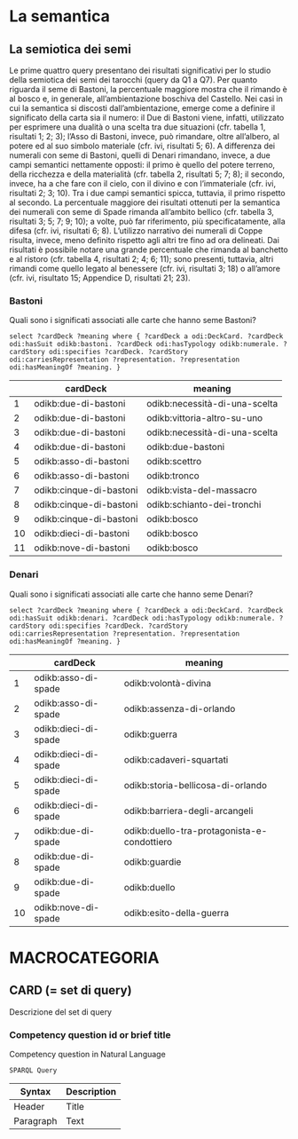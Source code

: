 # La semantica

## La semiotica dei semi

Le prime quattro query presentano dei risultati significativi per lo studio della semiotica dei semi dei tarocchi (query da Q1 a Q7). Per quanto riguarda il seme di Bastoni, la percentuale maggiore mostra che il rimando è al bosco e, in generale, all’ambientazione boschiva del Castello. Nei casi in cui la semantica si discosti dall’ambientazione, emerge come a definire il significato della carta sia il numero: il Due di Bastoni viene, infatti, utilizzato per esprimere una dualità o una scelta tra due situazioni (cfr. tabella 1, risultati 1; 2; 3); l’Asso di Bastoni, invece, può rimandare, oltre all’albero, al potere ed al suo simbolo materiale (cfr. ivi, risultati 5; 6). A differenza dei numerali con seme di Bastoni, quelli di Denari rimandano, invece, a due campi semantici nettamente opposti: il primo è quello del potere terreno, della ricchezza e della materialità (cfr. tabella 2, risultati 5; 7; 8); il secondo, invece, ha a che fare con il cielo, con il divino e con l’immateriale (cfr. ivi, risultati 2; 3; 10). Tra i due campi semantici spicca, tuttavia, il primo rispetto al secondo. La percentuale maggiore dei risultati ottenuti per la semantica dei numerali con seme di Spade rimanda all’ambito bellico (cfr. tabella 3, risultati 3; 5; 7; 9; 10); a volte, può far riferimento, più specificatamente, alla difesa (cfr. ivi, risultati 6; 8). L’utilizzo narrativo dei numerali di Coppe risulta, invece, meno definito rispetto agli altri tre fino ad ora delineati. Dai risultati è possibile notare una grande percentuale che rimanda al banchetto e al ristoro (cfr. tabella 4, risultati 2; 4; 6; 11); sono presenti, tuttavia, altri rimandi come quello legato al benessere (cfr. ivi, risultati 3; 18) o all’amore (cfr. ivi, risultato 15; Appendice D, risultati 21; 23).

### Bastoni

Quali sono i significati associati alle carte che hanno seme Bastoni?

`select ?cardDeck ?meaning
where {
    ?cardDeck a odi:DeckCard.
    ?cardDeck odi:hasSuit odikb:bastoni.
    ?cardDeck odi:hasTypology odikb:numerale.
    ?cardStory odi:specifies ?cardDeck.
    ?cardStory odi:carriesRepresentation ?representation.
    ?representation odi:hasMeaningOf ?meaning.
}`

|    |         cardDeck        |            meaning            |
|----|---------------------------|-------------------------------|
|  1 | odikb:due-di-bastoni    | odikb:necessità-di-una-scelta |
|  2 | odikb:due-di-bastoni    | odikb:vittoria-altro-su-uno   |
|  3 | odikb:due-di-bastoni    | odikb:necessità-di-una-scelta |
|  4 | odikb:due-di-bastoni    | odikb:due-bastoni             |
|  5 | odikb:asso-di-bastoni   | odikb:scettro                 |
|  6 | odikb:asso-di-bastoni   | odikb:tronco                  |
|  7 | odikb:cinque-di-bastoni | odikb:vista-del-massacro      |
|  8 | odikb:cinque-di-bastoni | odikb:schianto-dei-tronchi    |
|  9 | odikb:cinque-di-bastoni | odikb:bosco                   |
| 10 | odikb:dieci-di-bastoni  | odikb:bosco                   |
| 11 | odikb:nove-di-bastoni   | odikb:bosco                   |

### Denari

Quali sono i significati associati alle carte che hanno seme Denari?

`select ?cardDeck ?meaning
where {
    ?cardDeck a odi:DeckCard.
    ?cardDeck odi:hasSuit odikb:denari.
    ?cardDeck odi:hasTypology odikb:numerale.
    ?cardStory odi:specifies ?cardDeck.
    ?cardStory odi:carriesRepresentation ?representation.
    ?representation odi:hasMeaningOf ?meaning.
}`

|    |       cardDeck       |                   meaning                   |
|----|----------------------|---------------------------------------------|
|  1 | odikb:asso-di-spade  | odikb:volontà-divina                        |
|  2 | odikb:asso-di-spade  | odikb:assenza-di-orlando                    |
|  3 | odikb:dieci-di-spade | odikb:guerra                                |
|  4 | odikb:dieci-di-spade | odikb:cadaveri-squartati                    |
|  5 | odikb:dieci-di-spade | odikb:storia-bellicosa-di-orlando           |
|  6 | odikb:dieci-di-spade | odikb:barriera-degli-arcangeli              |
|  7 | odikb:due-di-spade   | odikb:duello-tra-protagonista-e-condottiero |
|  8 | odikb:due-di-spade   | odikb:guardie                               |
|  9 | odikb:due-di-spade   | odikb:duello                                |
| 10 | odikb:nove-di-spade  | odikb:esito-della-guerra                    |


# MACROCATEGORIA

## CARD (= set di query)

Descrizione del set di query

### Competency question id or brief title

Competency question in Natural Language

`SPARQL Query`

| Syntax      | Description |
| ----------- | ----------- |
| Header      | Title       |
| Paragraph   | Text        |
